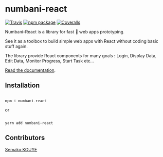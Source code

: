 # numbani-react

[![Travis][build-badge]][build]
[![npm package][npm-badge]][npm]
[![Coveralls][coveralls-badge]][coveralls]

Numbani-React is a library for fast 🌠 web apps prototyping.

See it as a toolbox to build simple web apps with React without coding basic stuff again.

The library provide React components for many goals : Login, Display Data, Edit Data, Monitor Progress, Start Task etc...

[Read the documentation](https://numbani-react.netlify.com).

## Installation

```shell

npm i numbani-react

```

or

```shell

yarn add numbani-react

```

## Contributors

[Semako KOUYE](https://github.com/semako-kouye)

[build-badge]: https://img.shields.io/travis/numbani/numbani-react/master.svg
[build]: https://travis-ci.org/numbani/numbani-react

[npm-badge]: https://img.shields.io/npm/v/numbani-react.svg
[npm]: https://www.npmjs.org/package/numbani-react

[coveralls-badge]: https://img.shields.io/coveralls/numbani/numbani-react/master.svg
[coveralls]: https://coveralls.io/github/numbani/numbani-react
